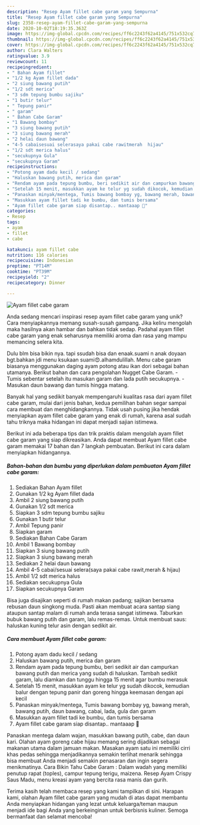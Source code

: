 ```yaml
---
description: "Resep Ayam fillet cabe garam yang Sempurna"
title: "Resep Ayam fillet cabe garam yang Sempurna"
slug: 2358-resep-ayam-fillet-cabe-garam-yang-sempurna
date: 2020-10-02T18:19:35.363Z
image: https://img-global.cpcdn.com/recipes/ff6c2243f62a4145/751x532cq70/ayam-fillet-cabe-garam-foto-resep-utama.jpg
thumbnail: https://img-global.cpcdn.com/recipes/ff6c2243f62a4145/751x532cq70/ayam-fillet-cabe-garam-foto-resep-utama.jpg
cover: https://img-global.cpcdn.com/recipes/ff6c2243f62a4145/751x532cq70/ayam-fillet-cabe-garam-foto-resep-utama.jpg
author: Clara Walters
ratingvalue: 3.9
reviewcount: 11
recipeingredient:
- " Bahan Ayam fillet"
- "1/2 kg Ayam fillet dada"
- "2 siung bawang putih"
- "1/2 sdt merica"
- "3 sdm tepung bumbu sajiku"
- "1 butir telur"
- " Tepung panir"
- " garam"
- " Bahan Cabe Garam"
- "1 Bawang bombay"
- "3 siung bawang putih"
- "3 siung bawang merah"
- "2 helai daun bawang"
- "4-5 cabaisesuai selerasaya pakai cabe rawitmerah  hijau"
- "1/2 sdt merica halus"
- "secukupnya Gula"
- "secukupnya Garam"
recipeinstructions:
- "Potong ayam dadu kecil / sedang"
- "Haluskan bawang putih, merica dan garam"
- "Rendam ayam pada tepung bumbu, beri sedikit air dan campurkan bawang putih dan merica yang sudah di haluskan. Tambah sedikit garam, lalu diamkan dan tunggu hingga 15 menit agar bumbu merasuk"
- "Setelah 15 menit, masukkan ayam ke telur yg sudah dikocok, kemudian balur dengan tepung panir dan goreng hingga keemasan dengan api kecil"
- "Panaskan minyak/mentega, Tumis bawang bombay yg, bawang merah, bawang putih, daun bawang, cabai, lada, gula dan garam"
- "Masukkan ayam fillet tadi ke bumbu, dan tumis bersama"
- "Ayam fillet cabe garam siap disantap.. mantaaap 🐣"
categories:
- Resep
tags:
- ayam
- fillet
- cabe

katakunci: ayam fillet cabe 
nutrition: 116 calories
recipecuisine: Indonesian
preptime: "PT14M"
cooktime: "PT39M"
recipeyield: "2"
recipecategory: Dinner

---
```



![Ayam fillet cabe garam](https://img-global.cpcdn.com/recipes/ff6c2243f62a4145/751x532cq70/ayam-fillet-cabe-garam-foto-resep-utama.jpg)

Anda sedang mencari inspirasi resep ayam fillet cabe garam yang unik? Cara menyiapkannya memang susah-susah gampang. Jika keliru mengolah maka hasilnya akan hambar dan bahkan tidak sedap. Padahal ayam fillet cabe garam yang enak seharusnya memiliki aroma dan rasa yang mampu memancing selera kita.

Dulu blm bisa bikin nya. tapi ssudah bisa dan enaak.suami n anak doyaan bgt.bahkan jdi menu ksukaan suami😍.alhamdulillah. Menu cabe garam biasanya menggunakan daging ayam potong atau ikan dori sebagai bahan utamanya. Berikut bahan dan cara pengolahan Nugget Cabe Garam. - Tumis sebentar setelah itu masukan garam dan lada putih secukupnya. - Masukan daun bawang dan tumis hingga matang.

Banyak hal yang sedikit banyak mempengaruhi kualitas rasa dari ayam fillet cabe garam, mulai dari jenis bahan, kedua pemilihan bahan segar sampai cara membuat dan menghidangkannya. Tidak usah pusing jika hendak menyiapkan ayam fillet cabe garam yang enak di rumah, karena asal sudah tahu triknya maka hidangan ini dapat menjadi sajian istimewa.


Berikut ini ada beberapa tips dan trik praktis dalam mengolah ayam fillet cabe garam yang siap dikreasikan. Anda dapat membuat Ayam fillet cabe garam memakai 17 bahan dan 7 langkah pembuatan. Berikut ini cara dalam menyiapkan hidangannya.

<!--inarticleads1-->

##### Bahan-bahan dan bumbu yang diperlukan dalam pembuatan Ayam fillet cabe garam:

1. Sediakan  Bahan Ayam fillet
1. Gunakan 1/2 kg Ayam fillet dada
1. Ambil 2 siung bawang putih
1. Gunakan 1/2 sdt merica
1. Siapkan 3 sdm tepung bumbu sajiku
1. Gunakan 1 butir telur
1. Ambil  Tepung panir
1. Siapkan  garam
1. Sediakan  Bahan Cabe Garam
1. Ambil 1 Bawang bombay
1. Siapkan 3 siung bawang putih
1. Siapkan 3 siung bawang merah
1. Sediakan 2 helai daun bawang
1. Ambil 4-5 cabai/sesuai selera(saya pakai cabe rawit,merah &amp; hijau)
1. Ambil 1/2 sdt merica halus
1. Sediakan secukupnya Gula
1. Siapkan secukupnya Garam


Bisa juga disajikan seperti di rumah makan padang; sajikan bersama rebusan daun singkong muda. Pasti akan membuat acara santap siang ataupun santap malam di rumah anda terasa sangat istimewa. Taburkan bubuk bawang putih dan garam, lalu remas-remas. Untuk membuat saus: haluskan kuning telur asin dengan sedikit air. 

<!--inarticleads2-->

##### Cara membuat Ayam fillet cabe garam:

1. Potong ayam dadu kecil / sedang
1. Haluskan bawang putih, merica dan garam
1. Rendam ayam pada tepung bumbu, beri sedikit air dan campurkan bawang putih dan merica yang sudah di haluskan. Tambah sedikit garam, lalu diamkan dan tunggu hingga 15 menit agar bumbu merasuk
1. Setelah 15 menit, masukkan ayam ke telur yg sudah dikocok, kemudian balur dengan tepung panir dan goreng hingga keemasan dengan api kecil
1. Panaskan minyak/mentega, Tumis bawang bombay yg, bawang merah, bawang putih, daun bawang, cabai, lada, gula dan garam
1. Masukkan ayam fillet tadi ke bumbu, dan tumis bersama
1. Ayam fillet cabe garam siap disantap.. mantaaap 🐣


Panaskan mentega dalam wajan, masukkan bawang putih, cabe, dan daun kari. Olahan ayam goreng cabe hijau memang sering dijadikan sebagai makanan utama dalam jamuan makan. Masakan ayam satu ini memiliki cirri khas pedas sehingga menjadikannya semakin terlihat menarik sehingga bisa membuat Anda menjadi semakin penasaran dan ingin segera menikmatinya. Cara Bikin Tahu Cabe Garam : Dalam wadah yang memiliki penutup rapat (toples), campur tepung terigu, maizena. Resep Ayam Crispy Saus Madu, menu kreasi ayam yang bercita rasa manis dan gurih. 

Terima kasih telah membaca resep yang kami tampilkan di sini. Harapan kami, olahan Ayam fillet cabe garam yang mudah di atas dapat membantu Anda menyiapkan hidangan yang lezat untuk keluarga/teman maupun menjadi ide bagi Anda yang berkeinginan untuk berbisnis kuliner. Semoga bermanfaat dan selamat mencoba!
